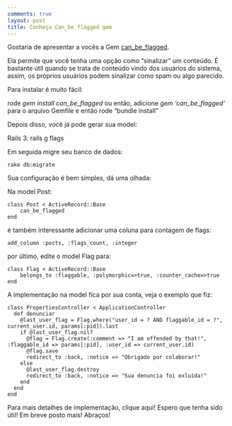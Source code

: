 ```yaml
---
comments: true
layout: post
title: Conheça Can_be_flagged gem
---
```


Gostaria de apresentar a vocês a Gem [can_be_flagged](https://github.com/danhixon/can_be_flagged).

Ela permite que você tenha uma opção como “sinalizar” um conteúdo. É bastante útil quando se trata de conteúdo vindo dos usuários do sistema, assim, os próprios usuários podem sinalizar como spam ou algo parecido.

Para instalar é muito fácil:

rode <i>gem install can_be_flagged</i> ou então, adicione <i>gem ‘can_be_flagged’</i> para o arquivo Gemfile e então rode “bundle install” 

Depois disso, você já pode gerar sua model:

Rails 3:
    rails g flags

Em seguida migre seu banco de dados:

    rake db:migrate

Sua configuração é bem simples, dá uma olhada:

Na model Post: 

    class Post < ActiveRecord::Base	
        can_be_flagged
    end
é também interessante adicionar uma coluna para contagem de flags:

    add_column :posts, :flags_count, :integer
 por último, edite o model Flag para:

    class Flag < ActiveRecord::Base
        belongs_to :flaggable, :polymorphic=>true, :counter_cache=>true
    end
A implementação na model fica por sua conta, veja o exemplo que fiz:


    class PropertiesController < ApplicationController
      def denunciar
        @last_user_flag = Flag.where("user_id = ? AND flaggable_id = ?", current_user.id, params[:pid]).last
        if @last_user_flag.nil?
          @flag = Flag.create(:comment => "I am offended by that!", :flaggable_id => params[:pid], :user_id => current_user.id)
          @flag.save
          redirect_to :back, :notice => "Obrigado por colaborar!"
        else
          @last_user_flag.destroy
          redirect_to :back, :notice => "Sua denuncia foi exluída!"
        end
      end
    end
Para mais detalhes de implementação, clique aqui!
Espero que tenha sido útil! Em breve posto mais! Abraços!